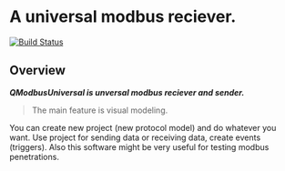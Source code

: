 A universal modbus reciever.
=======================

[![Build Status](https://travis-ci.org/dagrigorev/QModbusUniversal.svg?branch=master)](https://travis-ci.org/dagrigorev/QModbusUniversal)

Overview
--------

___QModbusUniversal is unversal modbus reciever and sender.___

> The main feature is visual modeling.

You can create new project (new protocol model) and do whatever you want. Use
project for sending data or receiving data, create events (triggers).
Also this software might be very useful for testing modbus penetrations.
